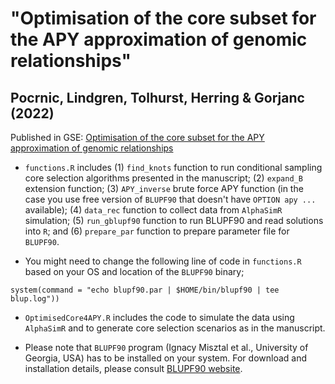# "Optimisation of the core subset for the APY approximation of genomic relationships"
## Pocrnic, Lindgren, Tolhurst, Herring & Gorjanc (2022)

Published in GSE: [Optimisation of the core subset for the APY approximation of genomic relationships](https://doi.org/10.1186/s12711-022-00767-x)

- `functions.R` includes (1) `find_knots` function to run conditional sampling core selection algorithms presented in the manuscript; (2) `expand_B` extension function; (3) `APY_inverse` brute force APY function (in the case you use free version of `BLUPF90` that doesn't have `OPTION apy ...` available); (4) `data_rec` function to collect data from `AlphaSimR` simulation; (5) `run_gblupf90` function to run BLUPF90 and read solutions into `R`; and (6) `prepare_par` function to prepare parameter file for `BLUPF90`. 

- You might need to change the following line of code in `functions.R` based on your OS and location of the `BLUPF90` binary;
```
system(command = "echo blupf90.par | $HOME/bin/blupf90 | tee blup.log"))
```

- `OptimisedCore4APY.R` includes the code to simulate the data using `AlphaSimR` and to generate core selection scenarios as in the manuscript. 

- Please note that `BLUPF90` program (Ignacy Misztal et al., University of Georgia, USA) has to be installed on your system. For download and installation details, please consult [BLUPF90 website](http://nce.ads.uga.edu/software/). 
